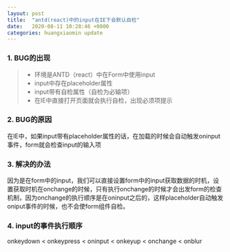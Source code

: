 ```yaml
---
layout: post
title:  "antd(react)中的input在IE下会默认自检"
date:   2020-08-11 10:28:46 +0800
categories: huangxiaomin update
---
```


### 1. BUG的出现             

> * 环境是ANTD（react）中在Form中使用input
> * input中存在placeholder属性
> * input带有自检属性（自检为必输项）
> * 在IE中直接打开页面就会执行自检，出现必须项提示

### 2. BUG的原因
在IE中，如果input带有placeholder属性的话，在加载的时候会自动触发oninput事件，form就会检查input的输入项

### 3. 解决的办法
因为是在form中的input，我们可以直接设置form中的input获取数据的时机，设置获取时机在onchange的时候，只有执行onchange的时候才会出发form的检查机制，因为onchange的执行顺序是在oninput之后的，这样placeholder自动触发oniput事件的时候，也不会使form组件自检。

### 4. input的事件执行顺序
onkeydown  < onkeypress <	oninput <	onkeyup <	onchange < onblur 